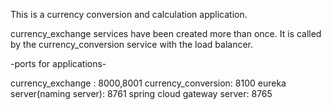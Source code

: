 This is a currency conversion and calculation application. 

currency_exchange services have been created more than once. It is called by the currency_conversion service with the load balancer.


-ports for applications-

currency_exchange : 8000,8001
currency_conversion: 8100
eureka server(naming server): 8761
spring cloud gateway server: 8765
